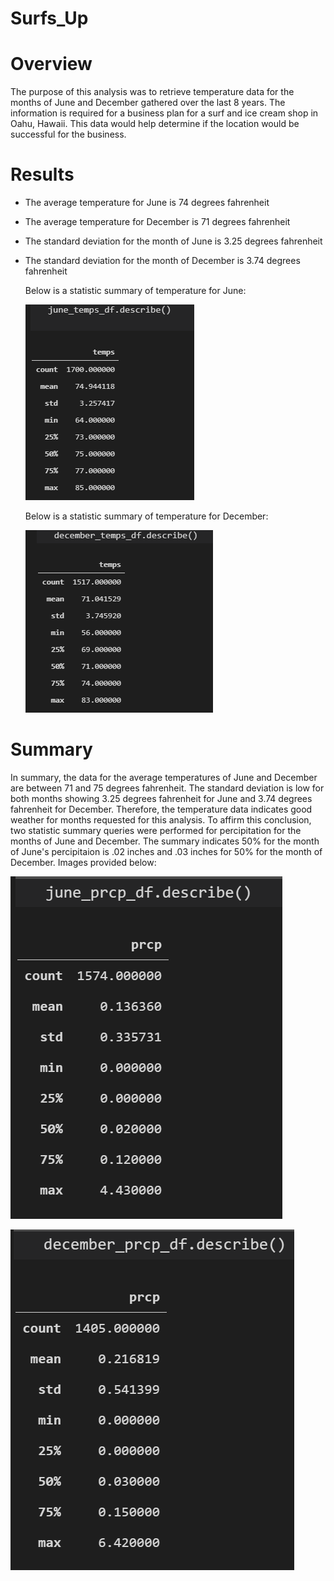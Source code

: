 # Surfs_Up

#

# Overview 
The purpose of this analysis was to retrieve temperature data for the months of June and December gathered over the last 8 years. The information is required for a business plan for a surf and ice cream shop in Oahu, Hawaii. This data would help determine if the location would be successful for the business.

# Results


- The average temperature for June is 74 degrees fahrenheit 
- The average temperature for December is 71 degrees fahrenheit  
- The standard deviation for the month of June is 3.25 degrees fahrenheit
- The standard deviation for the month of December is 3.74 degrees fahrenheit

   Below is a statistic summary of temperature for June:

   
   ![Surf_up](Resources/june_temp_stat.PNG)


     
   Below is a statistic summary of temperature for December:


   ![Surf_up](Resources/december_temp_stat.PNG)



   

# Summary
In summary, the data for the average temperatures of June and December are between 71 and 75 degrees fahrenheit. The standard deviation is low for both months showing 3.25 degrees fahrenheit for June and 3.74 degrees fahrenheit for December. Therefore, the temperature data indicates good weather for months requested for this analysis. To affirm this conclusion, two statistic summary queries were performed for percipitation for the months of June and December. The summary indicates 50% for the month of June's percipitaion is .02 inches and .03 inches for 50% for the month of December.  Images provided below:

  
   

   ![Surf_up](Resources/june_prcp_stat.PNG)



   ![Surf_up](Resources/december_prcp_stat.PNG)